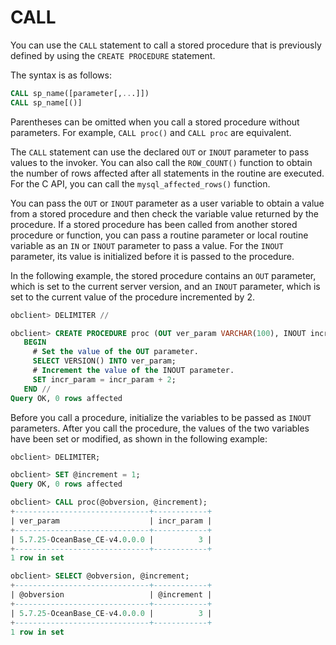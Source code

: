 # CALL

You can use the `CALL` statement to call a stored procedure that is previously defined by using the `CREATE PROCEDURE` statement.

The syntax is as follows:

```sql
CALL sp_name([parameter[,...]])
CALL sp_name[()]
```


Parentheses can be omitted when you call a stored procedure without parameters. For example, `CALL proc()` and `CALL proc` are equivalent.

The `CALL` statement can use the declared `OUT` or `INOUT` parameter to pass values to the invoker. You can also call the `ROW_COUNT()` function to obtain the number of rows affected after all statements in the routine are executed. For the C API, you can call the `mysql_affected_rows()` function.

You can pass the `OUT` or `INOUT` parameter as a user variable to obtain a value from a stored procedure and then check the variable value returned by the procedure. If a stored procedure has been called from another stored procedure or function, you can pass a routine parameter or local routine variable as an `IN` or `INOUT` parameter to pass a value. For the `INOUT` parameter, its value is initialized before it is passed to the procedure.

In the following example, the stored procedure contains an `OUT` parameter, which is set to the current server version, and an `INOUT` parameter, which is set to the current value of the procedure incremented by 2.

```sql
obclient> DELIMITER //

obclient> CREATE PROCEDURE proc (OUT ver_param VARCHAR(100), INOUT incr_param INT)
   BEGIN
     # Set the value of the OUT parameter.
     SELECT VERSION() INTO ver_param;
     # Increment the value of the INOUT parameter.
     SET incr_param = incr_param + 2;
   END //
Query OK, 0 rows affected
```

Before you call a procedure, initialize the variables to be passed as `INOUT` parameters. After you call the procedure, the values of the two variables have been set or modified, as shown in the following example:

```sql
obclient> DELIMITER;

obclient> SET @increment = 1;
Query OK, 0 rows affected

obclient> CALL proc(@obversion, @increment);
+------------------------------+------------+
| ver_param                    | incr_param |
+------------------------------+------------+
| 5.7.25-OceanBase_CE-v4.0.0.0 |          3 |
+------------------------------+------------+
1 row in set

obclient> SELECT @obversion, @increment;
+------------------------------+------------+
| @obversion                   | @increment |
+------------------------------+------------+
| 5.7.25-OceanBase_CE-v4.0.0.0 |          3 |
+------------------------------+------------+
1 row in set
```
